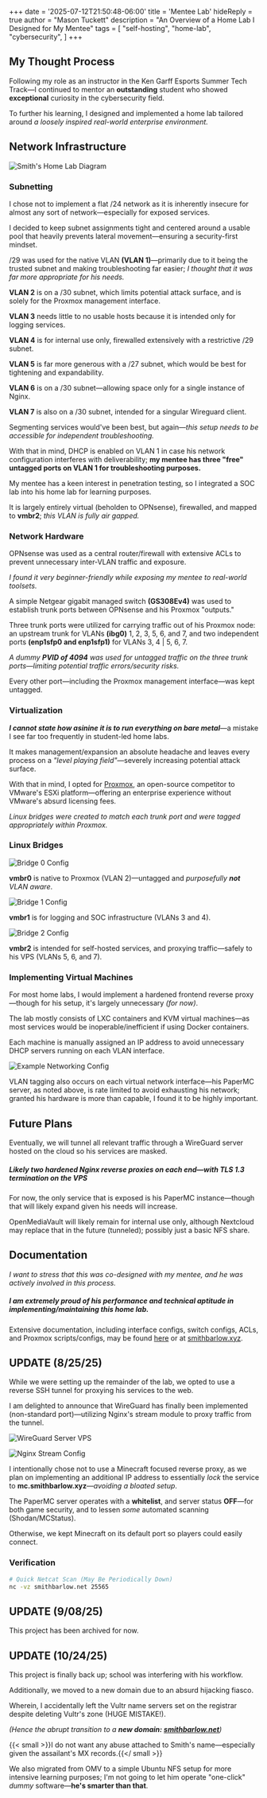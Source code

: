 +++
date = '2025-07-12T21:50:48-06:00'
title = 'Mentee Lab'
hideReply = true
author = "Mason Tuckett"
description = "An Overview of a Home Lab I Designed for My Mentee"
tags = [
    "self-hosting",
    "home-lab",
    "cybersecurity",
]
+++
## My Thought Process
Following my role as an instructor in the Ken Garff Esports Summer Tech Track—I continued to mentor an **outstanding** student who showed **exceptional** curiosity in the cybersecurity field.

To further his learning, I designed and implemented a home lab tailored around *a loosely inspired real-world enterprise environment.* 

## Network Infrastructure

![Smith's Home Lab Diagram](/images/posts/mentee-lab/Smith-Network-Diagram.webp)

### Subnetting

I chose not to implement a flat /24 network as it is inherently insecure for almost any sort of network—especially for exposed services.

I decided to keep subnet assignments tight and centered around a usable pool that heavily prevents lateral movement—ensuring a security-first mindset.

/29 was used for the native VLAN **(VLAN 1)**—primarily due to it being the trusted subnet and making troubleshooting far easier; *I thought that it was far more appropriate for his needs.*

**VLAN 2** is on a /30 subnet, which limits potential attack surface, and is solely for the Proxmox management interface.

**VLAN 3** needs little to no usable hosts because it is intended only for logging services.

**VLAN 4** is for internal use only, firewalled extensively with a restrictive /29 subnet.

**VLAN 5** is far more generous with a /27 subnet, which would be best for tightening and expandability.

**VLAN 6** is on a /30 subnet—allowing space only for a single instance of Nginx.

**VLAN 7** is also on a /30 subnet, intended for a singular Wireguard client.

Segmenting services would've been best, but again—*this setup needs to be accessible for independent troubleshooting.*

With that in mind, DHCP is enabled on VLAN 1 in case his network configuration interferes with deliverability; **my mentee has three "free" untagged ports on VLAN 1 for troubleshooting purposes.**

My mentee has a keen interest in penetration testing, so I integrated a SOC lab into his home lab for learning purposes.

It is largely entirely virtual (beholden to OPNsense), firewalled, and mapped to **vmbr2**; *this VLAN is fully air gapped.*

### Network Hardware

OPNsense was used as a central router/firewall with extensive ACLs to prevent unnecessary inter-VLAN traffic and exposure.

*I found it very beginner-friendly while exposing my mentee to real-world toolsets.*

A simple Netgear gigabit managed switch **(GS308Ev4)** was used to establish trunk ports between OPNsense and his Proxmox "outputs."

Three trunk ports were utilized for carrying traffic out of his Proxmox node: an upstream trunk for VLANs **(ibg0)** 1, 2, 3, 5, 6, and 7, and two independent ports **(enp1sfp0 and enp1sfp1)** for VLANs 3, 4 | 5, 6, 7.

*A dummy __PVID of 4094__ was used for untagged traffic on the three trunk ports—limiting potential traffic errors/security risks.*

Every other port—including the Proxmox management interface—was kept untagged.

### Virtualization

**_I cannot state how asinine it is to run everything on bare metal_**—a mistake I see far too frequently in student-led home labs.

It makes management/expansion an absolute headache and leaves every process on a *"level playing field"*—severely increasing potential attack surface.

With that in mind, I opted for [Proxmox](https://www.proxmox.com/en/products/proxmox-virtual-environment/overview), an open-source competitor to VMware's ESXi platform—offering an enterprise experience without VMware's absurd licensing fees.

*Linux bridges were created to match each trunk port and were tagged appropriately within Proxmox.*

### Linux Bridges

![Bridge 0 Config](/images/posts/mentee-lab/vmbr0.png)

**vmbr0** is native to Proxmox (VLAN 2)—untagged and *purposefully **not** VLAN aware*.

![Bridge 1 Config](/images/posts/mentee-lab/vmbr1.png)

**vmbr1** is for logging and SOC infrastructure (VLANs 3 and 4).

![Bridge 2 Config](/images/posts/mentee-lab/vmbr2.png)

**vmbr2** is intended for self-hosted services, and proxying traffic—safely to his VPS (VLANs 5, 6, and 7). 

### Implementing Virtual Machines

For most home labs, I would implement a hardened frontend reverse proxy—though for his setup, it's largely unnecessary *(for now)*. 

The lab mostly consists of LXC containers and KVM virtual machines—as most services would be inoperable/inefficient if using Docker containers.

Each machine is manually assigned an IP address to avoid unnecessary DHCP servers running on each VLAN interface.

![Example Networking Config](/images/posts/mentee-lab/example-config.png)

VLAN tagging also occurs on each virtual network interface—his PaperMC server, as noted above, is rate limited to avoid exhausting his network; granted his hardware is more than capable, I found it to be highly important.

## Future Plans

Eventually, we will tunnel all relevant traffic through a WireGuard server hosted on the cloud so his services are masked. 

##### *Likely two hardened Nginx reverse proxies on each end—with TLS 1.3 termination on the VPS*

For now, the only service that is exposed is his PaperMC instance—though that will likely expand given his needs will increase.

OpenMediaVault will likely remain for internal use only, although Nextcloud may replace that in the future (tunneled); possibly just a basic NFS share.

## Documentation

*I want to stress that this was co-designed with my mentee, and he was actively involved in this process.*

##### *I am extremely proud of his performance and technical aptitude in implementing/maintaining this home lab.*

Extensive documentation, including interface configs, switch configs, ACLs, and Proxmox scripts/configs, may be found [here](https://github.com/masontuckett/Smith-Home-Lab) or at [smithbarlow.xyz](https://smithbarlow.xyz).

## UPDATE (8/25/25)

While we were setting up the remainder of the lab, we opted to use a reverse SSH tunnel for proxying his services to the web.

I am delighted to announce that WireGuard has finally been implemented (non-standard port)—utilizing Nginx's stream module to proxy traffic from the tunnel.

![WireGuard Server VPS](/images/posts/mentee-lab/wg.png)

![Nginx Stream Config](/images/posts/mentee-lab/nginx.png)

I intentionally chose not to use a Minecraft focused reverse proxy, as we plan on implementing an additional IP address to essentially _lock_ the service to **mc.smithbarlow.xyz**—_avoiding a bloated setup_.

The PaperMC server operates with a **whitelist**, and server status **OFF**—for both game security, and to lessen _some_ automated scanning (Shodan/MCStatus).

Otherwise, we kept Minecraft on its default port so players could easily connect.

### Verification

```sh
# Quick Netcat Scan (May Be Periodically Down)
nc -vz smithbarlow.net 25565
```
 
## UPDATE (9/08/25)

This project has been archived for now.

## UPDATE (10/24/25)

This project is finally back up; school was interfering with his workflow.

Additionally, we moved to a new domain due to an absurd hijacking fiasco.

Wherein, I accidentally left the Vultr name servers set on the registrar despite deleting Vultr's zone (HUGE MISTAKE!).

*(Hence the abrupt transition to a __new domain: [smithbarlow.net](https://smithbarlow.net)__)*

{{< small >}}I do not want any abuse attached to Smith's name—especially given the assailant's MX records.{{</ small >}}

We also migrated from OMV to a simple Ubuntu NFS setup for more intensive learning purposes; I'm not going to let him operate "one-click" *dummy* software—__he's smarter than that__.


